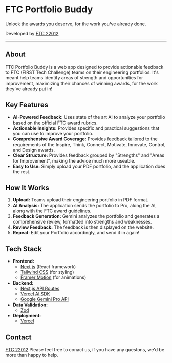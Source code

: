 # FTC Portfolio Buddy

Unlock the awards you deserve, for the work you❜ve already done. 

Developed by [FTC 22012](https://linktr.ee/ftc22012)

---

## About

FTC Portfolio Buddy is a web app designed to provide actionable feedback to FTC (FIRST Tech Challenge) teams on their engineering portfolios. It's meant help teams identify areas of strength and opportunities for improvement, maximizing their chances of winning awards, for the work they've already put in!

## Key Features
*   **AI-Powered Feedback:** Uses state of the art AI to analyze your portfolio based on the official FTC award rubrics.
*   **Actionable Insights:** Provides specific and practical suggestions that you can use to improve your portfolio.
*   **Comprehensive Award Coverage:** Provides feedback tailored to the requirements of the Inspire, Think, Connect, Motivate, Innovate, Control, and Design awards.
*   **Clear Structure:**  Provides feedback grouped by "Strengths" and "Areas for Improvement", making the advice much more useable.
*   **Easy to Use:** Simply upload your PDF portfolio, and the application does the rest.

## How It Works
1.  **Upload:** Teams upload their engineering portfolio in PDF format.
2.  **AI Analysis:** The application sends the portfolio to  Pro, along the AI, along with the FTC award guidelines.
3.  **Feedback Generation:** Gemini analyzes the portfolio and generates a comprehensive review, formatted into strengths and weaknesses.
4.  **Review Feedback:** The feedback is then displayed on the website.
5. **Repeat**: Edit your Portfolio accordingly, and send it in again!  

## Tech Stack
*   **Frontend:**
    *   [Next.js](https://nextjs.org/) (React framework)
    *   [Tailwind CSS](https://tailwindcss.com/) (for styling)
    *  [Framer Motion](https://www.framer.com/motion/) (for animations)
*   **Backend:**
    *   [Next.js API Routes](https://nextjs.org/docs/pages/building-your-application/routing/api-routes)
    *   [Vercel AI SDK](https://sdk.vercel.ai/)
    *   [Google Gemini Pro API](https://ai.google.dev/)
*   **Data Validation:**
    *   [Zod](https://zod.dev/)
* **Deployment:**
   *   [Vercel](https://vercel.com)

## Contact

[FTC 22012](https://linktr.ee/ftc22012) Please feel free to conact us, if you have any questons, we'd be more than happy to help. 
